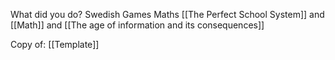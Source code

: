 What did you do?
Swedish
Games
Maths
[[The Perfect School System]] and [[Math]] and [[The age of information and its consequences]]

Copy of:
[[Template]]